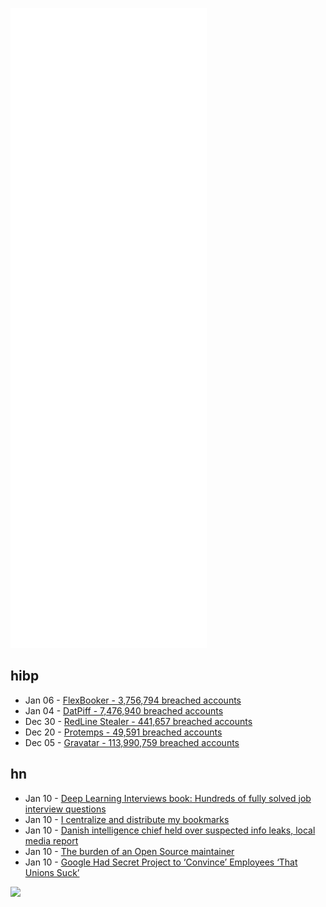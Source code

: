 ![Metrics](https://raw.githubusercontent.com/phixion/phixion/master/metrics.svg)

## hibp

<!--
for https://github.com/phixion/phixion/blob/main/.github/workflows/feeds.yml
-->
<!--START_SECTION:haveibeenpwnd-->
- Jan 06 - [FlexBooker - 3,756,794 breached accounts](https://haveibeenpwned.com/PwnedWebsites#FlexBooker)
- Jan 04 - [DatPiff - 7,476,940 breached accounts](https://haveibeenpwned.com/PwnedWebsites#DatPiff)
- Dec 30 - [RedLine Stealer - 441,657 breached accounts](https://haveibeenpwned.com/PwnedWebsites#RedLineStealer)
- Dec 20 - [Protemps - 49,591 breached accounts](https://haveibeenpwned.com/PwnedWebsites#Protemps)
- Dec 05 - [Gravatar - 113,990,759 breached accounts](https://haveibeenpwned.com/PwnedWebsites#Gravatar)
<!--END_SECTION:haveibeenpwnd-->

## hn

<!--
for https://github.com/phixion/phixion/blob/main/.github/workflows/feeds.yml
-->
<!--START_SECTION:hn-->
- Jan 10 - [Deep Learning Interviews book: Hundreds of fully solved job interview questions](https://github.com/BoltzmannEntropy/interviews.ai)
- Jan 10 - [I centralize and distribute my bookmarks](https://robinglen.medium.com/how-i-centralize-and-distribute-my-bookmarks-cc8b11bb7475)
- Jan 10 - [Danish intelligence chief held over suspected info leaks, local media report](https://www.reuters.com/world/europe/danish-intelligence-chief-held-over-suspected-information-leaks-local-media-2022-01-10/)
- Jan 10 - [The burden of an Open Source maintainer](https://www.jeffgeerling.com/blog/2022/burden-open-source-maintainer)
- Jan 10 - [Google Had Secret Project to ‘Convince’ Employees ‘That Unions Suck’](https://www.vice.com/en/article/v7d7j9/google-had-secret-project-to-convince-employees-that-unions-suck)
<!--END_SECTION:hn-->

<!--
for https://yhype.me
-->
![](https://hit.yhype.me/github/profile?user_id=13013670)
